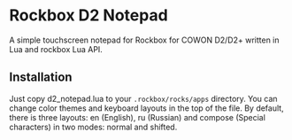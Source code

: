
Rockbox D2 Notepad
==================

A simple touchscreen notepad for Rockbox for COWON D2/D2+ written in Lua and rockbox Lua API.


Installation
------------

Just copy d2_notepad.lua to your `.rockbox/rocks/apps` directory.
You can change color themes and keyboard layouts in the top of the file.
By default, there is three layouts: en (English), ru (Russian) and compose (Special characters) in two modes: normal and shifted.

